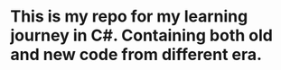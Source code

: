 # This is my repo for my learning journey in C#. Containing both old and new code from different era.
